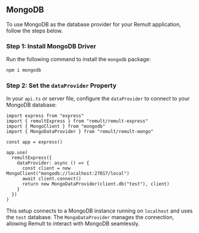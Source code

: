 ## MongoDB

To use MongoDB as the database provider for your Remult application, follow the steps below.

### Step 1: Install MongoDB Driver

Run the following command to install the `mongodb` package:

```sh
npm i mongodb
```

### Step 2: Set the `dataProvider` Property

In your `api.ts` or server file, configure the `dataProvider` to connect to your MongoDB database:

```ts{3-4,10-14}
import express from "express"
import { remultExpress } from "remult/remult-express"
import { MongoClient } from "mongodb"
import { MongoDataProvider } from "remult/remult-mongo"

const app = express()

app.use(
  remultExpress({
    dataProvider: async () => {
      const client = new MongoClient("mongodb://localhost:27017/local")
      await client.connect()
      return new MongoDataProvider(client.db("test"), client)
    }
  })
)
```

This setup connects to a MongoDB instance running on `localhost` and uses the `test` database. The `MongoDataProvider` manages the connection, allowing Remult to interact with MongoDB seamlessly.
